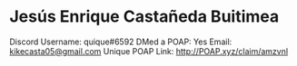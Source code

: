 # Jesús Enrique Castañeda Buitimea

Discord Username: quique#6592
DMed a POAP: Yes
Email: kikecasta05@gmail.com
Unique POAP Link: http://POAP.xyz/claim/amzvnl